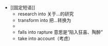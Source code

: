 - [[固定短语]]
	- research into 关于...的研究
	- transform into 把...转换为
	-
	- falls into rapture 意思是“陷入狂喜、陶醉”
	- take into account（考虑）